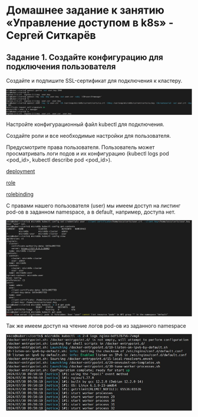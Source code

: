 # Домашнее задание к занятию «Управление доступом в k8s» - Сергей Ситкарёв

## Задание 1. Создайте конфигурацию для подключения пользователя

Создайте и подпишите SSL-сертификат для подключения к кластеру.

![Задание1](https://github.com/SSitkarev/2.4-k8s-permissions/blob/main/img/1.jpg)

Настройте конфигурационный файл kubectl для подключения.

Создайте роли и все необходимые настройки для пользователя.

Предусмотрите права пользователя. Пользователь может просматривать логи подов и их конфигурацию (kubectl logs pod <pod_id>, kubectl describe pod <pod_id>).

[deployment](https://github.com/SSitkarev/2.4-k8s-permissions/blob/main/src/deployment.yaml)

[role](https://github.com/SSitkarev/2.4-k8s-permissions/blob/main/src/role.yaml)

[rolebinding](https://github.com/SSitkarev/2.4-k8s-permissions/blob/main/src/rolebinding.yaml)

С правами нашего пользователя (user) мы имеем доступ на листинг pod-ов в заданном namespace, а в default, например, доступа нет.

![Задание1](https://github.com/SSitkarev/2.4-k8s-permissions/blob/main/img/2.jpg)

Так же имеем доступ на чтение логов pod-ов из заданного namespace

![Задание1](https://github.com/SSitkarev/2.4-k8s-permissions/blob/main/img/3.jpg)